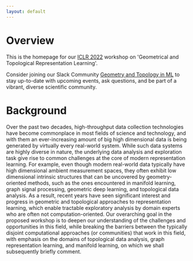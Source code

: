 ```yaml
---
layout: default
---
```


# Overview

This is the homepage for our [ICLR 2022](https://iclr.cc/Conferences/2022) workshop on 'Geometrical and Topological
Representation Learning'.

<!--

| **Date** |  Friday, 7 May 2021 |
| **Location** | The workshop will be held *virtually*. |
| **Submission link** | [OpenReview](https://openreview.net/group?id=ICLR.cc/2021/Workshop/GTRL) |
| **Submission deadline** | ~~Friday, 26 February 2021 (23:59 AoE)~~ Sunday, 7 March 2021 (23:59 AoE) |

You can find our *Gather.Town* instance [here](https://eventhosts.gather.town/app/521DLws31zFHszdo/GTRL%20@%20ICLR%202021).
Please note that you need to be logged in with your ICLR account to access the site.

-->

Consider joining our Slack Community [Geometry and Topology in ML](https://tda-in-ml.slack.com/join/shared_invite/enQtOTIyMTIyNTYxMTM2LTA2YmQyZjVjNjgxZWYzMDUyODY5MjlhMGE3ZTI1MzE4NjI2OTY0MmUyMmQ3NGE0MTNmMzNiMTViMjM2MzE4OTc#/) to stay up-to-date with upcoming events, ask questions, and be part of a vibrant, diverse scientific community. 

# Background

Over the past two decades, high-throughput data collection technologies
have become commonplace in most fields of science and technology, and
with them an ever-increasing amount of big high dimensional data is
being generated by virtually every real-world system. While such data
systems are highly diverse in nature, the underlying data analysis and
exploration task give rise to common challenges at the core of modern
representation learning. For example, even though modern real-world data
typically have high dimensional ambient measurement spaces, they often
exhibit low dimensional intrinsic structures that can be uncovered by
geometry-oriented methods, such as the ones encountered in manifold
learning, graph signal processing, geometric deep learning, and
topological data analysis. As a result, recent years have seen
significant interest and progress in geometric and topological
approaches to representation learning, which enable tractable
exploratory analysis by domain experts who are often not
computation-oriented.  Our overarching goal in the proposed workshop is
to deepen our understanding of the challenges and opportunities in this
field, while breaking the barriers between the typically disjoint
computational approaches (or communities) that work in this field, with
emphasis on the domains of topological data analysis, graph
representation learning, and manifold learning, on which we shall
subsequently briefly comment.
